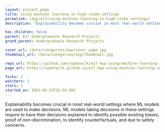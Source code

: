 ```yaml
---
layout: project_page
title: using machine learning in high stake settings
permalink: /4yp/e17/using-machine-learning-in-high-stake-settings/
description: "Explainability becomes crucial in most real-world settings where ML models are used to make decisions. ML models taking decisions in these settings require to have their decisions explained to identify possible existing biases, proof of non-discrimination, to identify counterfactuals, and due to safety concerns. "

has_children: false
parent: E17 Undergraduate Research Projects
grand_parent: Undergraduate Research Projects

cover_url: /data/categories/4yp/cover_page.jpg
thumbnail_url: /data/categories/4yp/thumbnail.jpg

repo_url: https://github.com/cepdnaclk/e17-4yp-using-machine-learning-in-high-stake-settings
page_url: https://cepdnaclk.github.io/e17-4yp-using-machine-learning-in-high-stake-settings

forks: 2
watchers: 1
stars: 1
started_on: 2023-05-23T15:55:58Z
---
```

Explainability becomes crucial in most real-world settings where ML models are used to make decisions. ML models taking decisions in these settings require to have their decisions explained to identify possible existing biases, proof of non-discrimination, to identify counterfactuals, and due to safety concerns. 

